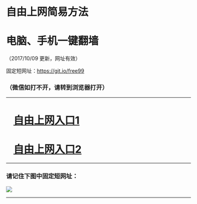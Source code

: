 ﻿# 自由上网简易方法

# 电脑、手机一键翻墙

（2017/10/09 更新，网址有效）

固定短网址：https://git.io/free99

### （微信如打不开，请转到浏览器打开）


***





# &nbsp;&nbsp; <a href="http://ft1330923485.fwq-tz-1001.info/fwqtz01.html?t=100900123886 " target="_blank">自由上网入口1</a>
# &nbsp;&nbsp; <a href="http://ft2500828767.fwq-tz-1002.info/fwqtz02.html?t=100900111473 " target="_blank">自由上网入口2</a>
***

### 请记住下图中固定短网址：

<img src="https://s3-us-west-2.amazonaws.com/fwq-1001/yjfq-20170905okok.png" /> 


***

